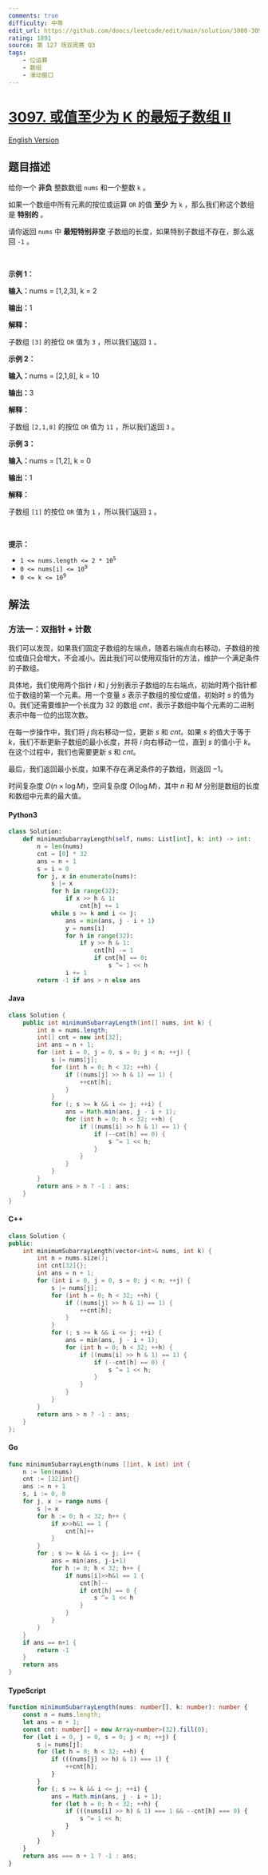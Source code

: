 ```yaml
---
comments: true
difficulty: 中等
edit_url: https://github.com/doocs/leetcode/edit/main/solution/3000-3099/3097.Shortest%20Subarray%20With%20OR%20at%20Least%20K%20II/README.md
rating: 1891
source: 第 127 场双周赛 Q3
tags:
    - 位运算
    - 数组
    - 滑动窗口
---
```


<!-- problem:start -->

# [3097. 或值至少为 K 的最短子数组 II](https://leetcode.cn/problems/shortest-subarray-with-or-at-least-k-ii)

[English Version](/solution/3000-3099/3097.Shortest%20Subarray%20With%20OR%20at%20Least%20K%20II/README_EN.md)

## 题目描述

<!-- description:start -->

<p>给你一个 <strong>非负</strong>&nbsp;整数数组&nbsp;<code>nums</code>&nbsp;和一个整数&nbsp;<code>k</code>&nbsp;。</p>

<p>如果一个数组中所有元素的按位或运算 <code>OR</code>&nbsp;的值 <strong>至少</strong>&nbsp;为 <code>k</code>&nbsp;，那么我们称这个数组是 <strong>特别的</strong>&nbsp;。</p>

<p>请你返回&nbsp;<code>nums</code>&nbsp;中&nbsp;<strong>最短特别非空</strong>&nbsp;<span data-keyword="subarray-nonempty">子数组</span>的长度，如果特别子数组不存在，那么返回 <code>-1</code>&nbsp;。</p>

<p>&nbsp;</p>

<p><strong class="example">示例 1：</strong></p>

<div class="example-block">
<p><span class="example-io"><b>输入：</b>nums = [1,2,3], k = 2</span></p>

<p><span class="example-io"><b>输出：</b>1</span></p>

<p><strong>解释：</strong></p>

<p>子数组&nbsp;<code>[3]</code>&nbsp;的按位&nbsp;<code>OR</code> 值为&nbsp;<code>3</code>&nbsp;，所以我们返回 <code>1</code>&nbsp;。</p>
</div>

<p><strong class="example">示例 2：</strong></p>

<div class="example-block">
<p><span class="example-io"><b>输入：</b>nums = [2,1,8], k = 10</span></p>

<p><span class="example-io"><b>输出：</b>3</span></p>

<p><strong>解释：</strong></p>

<p>子数组&nbsp;<code>[2,1,8]</code> 的按位&nbsp;<code>OR</code>&nbsp;值为 <code>11</code>&nbsp;，所以我们返回 <code>3</code>&nbsp;。</p>
</div>

<p><strong class="example">示例 3：</strong></p>

<div class="example-block">
<p><span class="example-io"><b>输入：</b>nums = [1,2], k = 0</span></p>

<p><span class="example-io"><b>输出：</b>1</span></p>

<p><b>解释：</b></p>

<p>子数组&nbsp;<code>[1]</code>&nbsp;的按位&nbsp;<code>OR</code>&nbsp;值为&nbsp;<code>1</code>&nbsp;，所以我们返回&nbsp;<code>1</code>&nbsp;。</p>
</div>

<p>&nbsp;</p>

<p><strong>提示：</strong></p>

<ul>
	<li><code>1 &lt;= nums.length &lt;= 2 * 10<sup>5</sup></code></li>
	<li><code>0 &lt;= nums[i] &lt;= 10<sup><font size="1">9</font></sup></code></li>
	<li><code>0 &lt;= k &lt;= 10<sup>9</sup></code></li>
</ul>

<!-- description:end -->

## 解法

<!-- solution:start -->

### 方法一：双指针 + 计数

我们可以发现，如果我们固定子数组的左端点，随着右端点向右移动，子数组的按位或值只会增大，不会减小。因此我们可以使用双指针的方法，维护一个满足条件的子数组。

具体地，我们使用两个指针 $i$ 和 $j$ 分别表示子数组的左右端点，初始时两个指针都位于数组的第一个元素。用一个变量 $s$ 表示子数组的按位或值，初始时 $s$ 的值为 $0$。我们还需要维护一个长度为 $32$ 的数组 $cnt$，表示子数组中每个元素的二进制表示中每一位的出现次数。

在每一步操作中，我们将 $j$ 向右移动一位，更新 $s$ 和 $cnt$。如果 $s$ 的值大于等于 $k$，我们不断更新子数组的最小长度，并将 $i$ 向右移动一位，直到 $s$ 的值小于 $k$。在这个过程中，我们也需要更新 $s$ 和 $cnt$。

最后，我们返回最小长度，如果不存在满足条件的子数组，则返回 $-1$。

时间复杂度 $O(n \times \log M)$，空间复杂度 $O(\log M)$，其中 $n$ 和 $M$ 分别是数组的长度和数组中元素的最大值。

<!-- tabs:start -->

#### Python3

```python
class Solution:
    def minimumSubarrayLength(self, nums: List[int], k: int) -> int:
        n = len(nums)
        cnt = [0] * 32
        ans = n + 1
        s = i = 0
        for j, x in enumerate(nums):
            s |= x
            for h in range(32):
                if x >> h & 1:
                    cnt[h] += 1
            while s >= k and i <= j:
                ans = min(ans, j - i + 1)
                y = nums[i]
                for h in range(32):
                    if y >> h & 1:
                        cnt[h] -= 1
                        if cnt[h] == 0:
                            s ^= 1 << h
                i += 1
        return -1 if ans > n else ans
```

#### Java

```java
class Solution {
    public int minimumSubarrayLength(int[] nums, int k) {
        int n = nums.length;
        int[] cnt = new int[32];
        int ans = n + 1;
        for (int i = 0, j = 0, s = 0; j < n; ++j) {
            s |= nums[j];
            for (int h = 0; h < 32; ++h) {
                if ((nums[j] >> h & 1) == 1) {
                    ++cnt[h];
                }
            }
            for (; s >= k && i <= j; ++i) {
                ans = Math.min(ans, j - i + 1);
                for (int h = 0; h < 32; ++h) {
                    if ((nums[i] >> h & 1) == 1) {
                        if (--cnt[h] == 0) {
                            s ^= 1 << h;
                        }
                    }
                }
            }
        }
        return ans > n ? -1 : ans;
    }
}
```

#### C++

```cpp
class Solution {
public:
    int minimumSubarrayLength(vector<int>& nums, int k) {
        int n = nums.size();
        int cnt[32]{};
        int ans = n + 1;
        for (int i = 0, j = 0, s = 0; j < n; ++j) {
            s |= nums[j];
            for (int h = 0; h < 32; ++h) {
                if ((nums[j] >> h & 1) == 1) {
                    ++cnt[h];
                }
            }
            for (; s >= k && i <= j; ++i) {
                ans = min(ans, j - i + 1);
                for (int h = 0; h < 32; ++h) {
                    if ((nums[i] >> h & 1) == 1) {
                        if (--cnt[h] == 0) {
                            s ^= 1 << h;
                        }
                    }
                }
            }
        }
        return ans > n ? -1 : ans;
    }
};
```

#### Go

```go
func minimumSubarrayLength(nums []int, k int) int {
	n := len(nums)
	cnt := [32]int{}
	ans := n + 1
	s, i := 0, 0
	for j, x := range nums {
		s |= x
		for h := 0; h < 32; h++ {
			if x>>h&1 == 1 {
				cnt[h]++
			}
		}
		for ; s >= k && i <= j; i++ {
			ans = min(ans, j-i+1)
			for h := 0; h < 32; h++ {
				if nums[i]>>h&1 == 1 {
					cnt[h]--
					if cnt[h] == 0 {
						s ^= 1 << h
					}
				}
			}
		}
	}
	if ans == n+1 {
		return -1
	}
	return ans
}
```

#### TypeScript

```ts
function minimumSubarrayLength(nums: number[], k: number): number {
    const n = nums.length;
    let ans = n + 1;
    const cnt: number[] = new Array<number>(32).fill(0);
    for (let i = 0, j = 0, s = 0; j < n; ++j) {
        s |= nums[j];
        for (let h = 0; h < 32; ++h) {
            if (((nums[j] >> h) & 1) === 1) {
                ++cnt[h];
            }
        }
        for (; s >= k && i <= j; ++i) {
            ans = Math.min(ans, j - i + 1);
            for (let h = 0; h < 32; ++h) {
                if (((nums[i] >> h) & 1) === 1 && --cnt[h] === 0) {
                    s ^= 1 << h;
                }
            }
        }
    }
    return ans === n + 1 ? -1 : ans;
}
```

<!-- tabs:end -->

<!-- solution:end -->

<!-- problem:end -->
